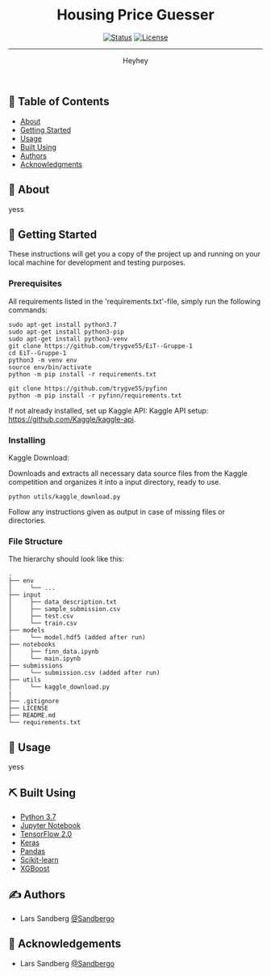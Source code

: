 <h1 align="center">Housing Price Guesser</h1>

<div align="center">

  [![Status](https://img.shields.io/badge/status-active-success.svg)]() 
  [![License](https://img.shields.io/badge/license-MIT-blue.svg)](/LICENSE)

</div>

---

<p align="center">
Heyhey
</p>
<br> 

## 📝 Table of Contents
- [About](#about)
- [Getting Started](#getting_started)
- [Usage](#usage)
- [Built Using](#built_using)
- [Authors](#authors)
- [Acknowledgments](#acknowledgement)

## 🧐 About <a name = "about"></a>
yess

## 🏁 Getting Started <a name = "getting_started"></a>
These instructions will get you a copy of the project up and running on your local machine for development and testing purposes. 


### Prerequisites
All requirements listed in the 'requirements.txt'-file, simply run the following commands:

```
sudo apt-get install python3.7
sudo apt-get install python3-pip
sudo apt-get install python3-venv
git clone https://github.com/trygve55/EiT--Gruppe-1
cd EiT--Gruppe-1
python3 -m venv env
source env/bin/activate
python -m pip install -r requirements.txt

git clone https://github.com/trygve55/pyfinn
python -m pip install -r pyfinn/requirements.txt

```
If not already installed, set up Kaggle API:
Kaggle API setup: https://github.com/Kaggle/kaggle-api.

### Installing

Kaggle Download:

Downloads and extracts all necessary data source files from the Kaggle competition and organizes it into a input directory, ready to use.

```
python utils/kaggle_download.py
```
Follow any instructions given as output in case of missing files or directories.

### File Structure

The hierarchy should look like this:

    .
    ├── env                              
    │     └── ...
    ├── input                         
    │     ├── data_description.txt
    │     ├── sample_submission.csv
    │     ├── test.csv
    │     └── train.csv
    ├── models           
    |     └── model.hdf5 (added after run)
    ├── notebooks  
    │     ├── finn_data.ipynb                            
    │     └── main.ipynb
    ├── submissions                         
    │     └── submission.csv (added after run)
    ├── utils                         
    │     └── kaggle_download.py        
    |
    ├── .gitignore
    ├── LICENSE
    ├── README.md
    └── requirements.txt


## 🎈 Usage <a name="usage"></a>
yess

## ⛏️ Built Using <a name = "built_using"></a>
- [Python 3.7](https://www.python.org/) 
- [Jupyter Notebook](https://jupyter.org/)
- [TensorFlow 2.0](https://www.tensorflow.org/) 
- [Keras](https://keras.io/)
- [Pandas](https://pandas.pydata.org/)
- [Scikit-learn](https://scikit-learn.org/stable/)
- [XGBoost](https://xgboost.readthedocs.io/en/latest/)
    
    
## ✍️ Authors <a name = "authors"></a>
- Lars Sandberg [@Sandbergo](https://github.com/Sandbergo)

## 🎉 Acknowledgements <a name = "acknowledgement"></a>
- Lars Sandberg [@Sandbergo](https://github.com/Sandbergo)
